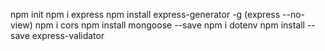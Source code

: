 npm init
npm i express
npm install express-generator -g
(express --no-view)
npm i cors
npm install mongoose --save
npm i dotenv
npm install --save express-validator